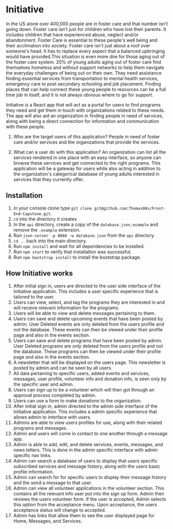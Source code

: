 # Initiative

In the US alone over 400,000 people are in foster care and that number isn’t going down. Foster care isn’t just for children who have lost their parents. It includes children that have experienced abuse, neglect  and/or abandonment. Foster Care is essential to these people's well being and their acclimation into society. Foster care isn't  just about a roof over someone's head. It has to replace every aspect that a balanced upbringing would have provided.This situation is even more dire for those aging out of the foster care system. 20% of young adults aging out of foster care find themselves homeless and without support networks to help them navigate the everyday challenges of being out on their own.  They need assistance finding essential services from transportation to mental health services, emergency care to post secondary schooling and job placement.  Finding places that can help connect these young people to resources can be a full time job in itself, and it is not always obvious where to go for support.    

Initiative is a React app that will act as a portal for users to find programs they need and get them in touch with organizations related to these needs. The app will also aid an organization in finding people in need of services, along with being a direct connection for information and communication with these people.

1. Who are the target users of this application? 
People in need of foster care and/or services and the organizations that provide the services.

2. What can a user do with this application? 
An organization can list all the services rendered in one place with an easy interface, so anyone can browse these services and get connected to the right programs. This application will be a gateway for users while also acting in addition to the organization's categorical database  of young adults interested in  services that they currently offer.


## Installation 

1. In your console clone type `git clone git@github.com:Thomas88s/Front-End-Capstone.git`. 
2.  `cd` into the directory it creates
3. In the `api` directory, create a copy of the `database.json.example` and remove the `.example` extension.
4. Run `json-server -p 8088 -w database.json` from the `api` directory.
5. `cd ..` back into the main directory.
6. Run `npm install` and wait for all dependencies to be installed.
7. Run `npm start` to verify that installation was successful.
8. Run `npm bootstrap install`  to install the bootstrap package.

## How Initiative works

1. After initial sign in, users are directed to the user side interface of the  Initiative application. This includes a user specific experience that is tailored to the user.
2. Users can view, select, and tag the programs they are interested in and will receive relevant information for the programs.
3. Users will be able to view and delete messages pertaining to them.
4. Users can save and delete upcoming events that have been posted by admin. User Deleted events are only deleted from the users profile and not the database. These events can then be viewed under their profile page and also in the events section. 
5. Users can save and delete programs that have been posted by admin. User Deleted programs are only deleted from the users profile and not the database. These programs can then be viewed under their profile page and also in the events section. 
6. A newsletter that will be displayed on the users page. This newsletter is posted by admin and can be seen by all users.
7. All data pertaining to specific users, added events and services, messages, user profile, volunteer info and donation info, is seen only by the specific user and admin.
8. Users can sign up to be a volunteer which will then got through an approval process completed by admin.
9. Users can use a form to make donations to the organization.
10. After initial sign in, admin directed to the admin side interface of the  Initiative application. This includes a admin specific experience that allows admin to interface with users. 
11. Admins are able to view users profiles for use, along with their related programs and messages. 
12. Admin and users will come in contact to one another through a message app.
13. Admin is able to add, edit, and delete services, events, messages, and news letters. This is done in the admin specific interface with admin specific nav links.
14. Admin can search a database of users to display that users specific subscribed services and message history, along with the users basic profile information.
15. Admin can search for for specific users to display their message history and the send a message to that user.
16. Admin can view all volunteer applications in the volunteer section. This contains all the relevant info user put into the sign up form. Admin then reviews the users volunteer form. If the user is accepted, Admin selects this option from the acceptance menu. Upon acceptance, the users acceptance status will change to accepted.
17. Admin has links that allow them to see the user displayed page for Home, Messages, and Services.





